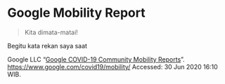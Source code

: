 Google Mobility Report
================

> Kita dimata-matai\!

Begitu kata rekan saya saat

Google LLC “[Google COVID-19 Community Mobility
Reports](https://www.google.com/covid19/mobility/)”.
<https://www.google.com/covid19/mobility/> Accessed: 30 Jun 2020 16:10
WIB.

